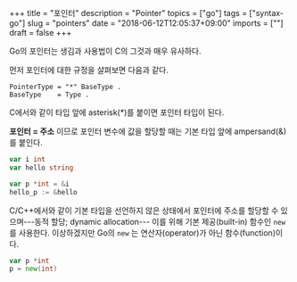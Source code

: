+++
title = "포인터"
description = "Pointer"
topics = ["go"]
tags = ["syntax-go"]
slug = "pointers"
date = "2018-06-12T12:05:37+09:00"
imports = [""]
draft = false
+++

Go의 포인터는 생김과 사용법이 C의 그것과 매우 유사하다.

먼저  포인터에 대한 규정을 살펴보면 다음과 같다.

```
PointerType = "*" BaseType .
BaseType    = Type .
```

C에서와 같이 타입 앞에 asterisk(*)를 붙이면 포인터 타입이 된다.

**포인터 = 주소** 이므로 포인터 변수에 값을 할당할 때는 기본 타입 앞에 ampersand(&)를 붙인다.

```go
var i int
var hello string

var p *int = &i
hello_p := &hello
```

C/C++에서와 같이 기본 타입을 선언하지 않은 상태에서 포인터에 주소를 할당할 수 있으며---동적 할당; dynamic allocation--- 이를 위해 기본 제공(built-in) 함수인 `new` 를 사용한다. 이상하겠지만 Go의 `new` 는 연산자(operator)가 아닌 함수(function)이다.

```go
var p *int
p = new(int)
```

